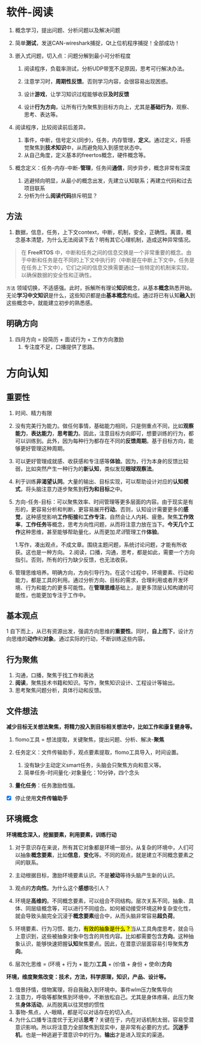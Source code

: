 # 软件-阅读

1. 概念学习，提出问题、分析问题以及解决问题
2. 简单**测试**，发送CAN-wireshark捕捉，Qt上位机程序捕捉！全部成功！


4. 嵌入式问题，切入点：问题分解到最小可分析程度
   1. 阅读程序，负载率测试，分析UDP带宽不足原因，思考可行解决办法。
   2. 注意学习时，**周期性反馈**。否则学习内容，会很容易出现困惑。

   3. 设计**游戏**，让学习知识过程能够收获**及时反馈**
   4. 设计**行为方向**，让所有行为聚焦到目标方向上，尤其是**基础行为**，观察、思考、表达等。

5. 阅读程序，比较阅读前后差异。
   1. 事件，中断，信号定义(同步)，任务，内存管理，**定义**。通过定义，将感觉聚焦到**技术知识**中，从而避免陷入到感觉状态中。
   2. 从自己角度，定义基本的freertos概念，硬件概念等。

6. 概念定义：任务-内存-中断-**管理**，任务间**通信**，同步异步，概念非常有深度
   1. 逃避倾向明显，从最小的概念出发，先建立认知联系；再建立代码和过去项目联系
   2. 分析为什么**阅读代码**排斥明显？



## 方法

1.  数据，信息，任务，上下文context，中断，机制，安全，正确性。离谱，概念基本清楚，为什么无法阅读下去？明有其它心理机制，造成这种异常情况。

> 在 **FreeRTOS** 中，中断和任务之间的信息交换是一个非常重要的概念。由于中断和任务是在不同的上下文中执行的（中断是在中断上下文中，任务是在任务上下文中），它们之间的信息交换需要通过一些特定的机制来实现，以确保数据的安全性和正确性。



<code>方法</code> 领域切换，不适感强。此时，拆解所有理论**知识**概念，从基本**概念**熟悉开始。无论**学习中文知识**是什么，这些知识都是由**基本概念**构成。通过将已有认知**融入**到这些概念中，就能建立初步的熟悉感。



## 明确方向

1. 四月方向 = 投简历 + 面试行为 + 工作方向激励
   1. 专注度不足，口播提供了思路。



# 方向认知

## 重要性

1. 时间、精力有限
2. 没有完美行为能力。做任何事情，基础能力相同，只是侧重点不同，比如**观察能力**，**表达能力**，**思考能力**。因此，注意目标方向即可，想要训练的行为，都可以训练到。此外，因为每种行为都存在不同的**反馈周期**。基于目标方向，能够更好管理这种周期。
3. 可以更好管理成就感、收获感和专注感等**体验**。因为，行为本身的反馈比较弱，比如突然产生一种行为的**新认知**，类似发现**眼球观察法**。
4. 利于训练**非渴望认同**。大量的输出、目标实现，可以帮助设计对应的**认知模式**，将头脑注意力逐步聚焦到**行为和目标**之中。


5. 方向-任务-目标：可以聚焦效率、时间管理等更多层面的内容。由于现实是有形的，更容易分析和判断，更容易展开**行动**。否则，认知设计需要更多的**感觉**，这种感觉影响**工作衔接**和**工作专注**，自然会让人内耗、疲惫。聚焦**工作效率**，**工作任务**等概念，思考方向性问题，从而将注意力放在当下。**今天几个工作**这种思维，甚至能够帮助量化，从而更加*灵活*管理工作**体验**。

    1.写作，凑出观点，不成文章。围绕主题问题，系统讨论问题，才能有所收获。这也是一种方向。
    2.阅读，口播，沟通，思考，都是如此，需要一个方向指引。否则，所有的行为缺少反馈，也无法收获。

6. 管理思维培养。明确方向，方向引导行为。在这个过程中，环境要素、行动和能力，都是工具的利用。通过分析方向、目标的需求，合理利用或者开发环境、行为和能力的更多可能性。在**管理思维**基础上，是更多顶层认知构建的可能性，也能更加专注于工作中。



## 基本观点

1 自下而上，从已有资源出发，强调方向思维的**重要性**。同时，**自上而下**，设计方向思维的**动作**和**对象**。通过实际的行动，不断训练这些内容。



## 行为聚焦

1. 沟通，口播，聚焦于找工作和表达
2. **阅读**，聚焦技术书籍和知识。写作，聚焦知识设计、工程设计等输出。
3. 思考聚焦问题分析，具体行动和反馈。

## 文件想法

**减少目标无关想法聚焦，将精力投入到目标相关想法中，比如工作和康复健身等。**



1. flomo工具 = 想法提取，关键聚焦，提出问题、分析、解决-**聚焦**

2. 任务定义：文件传输助手，观点要素提取，flomo工具导入，时间设置。
    1. 没有缺少主动定义smart任务，头脑会只聚焦方向和意义等。
    2. 简单任务-时间量化-对象量化：10分钟，四个念头

3. **量化任务**：任务激励性强。



- [x] 停止使用**文件传输助手**



## 环境概念

**环境概念深入，挖掘要素，利用要素，训练行动**

1. 对于意识存在来说，所有其它对象都是环境一部分。从复杂的环境中，人们可以抽象**概念要素**，比如**信息**，**变化**等。不同的观点，就是建立不同概念要素之间的联系。

2. 主动根据目标，激励环境要素认识。不是**被动**等待头脑产生新的认识。

3. 观点的**方向性**。为什么这个**感想**吸引人？
    
4. 环境是**高维的**。不同概念要素，可以组合不同结构。层次关系不同，抽象、具体、同层级概念等，可以进行不同组合。如何被动接受环境这种复杂变化性，就会导致头脑完全沉浸于**概念要素**组合中，从而头脑非常容易**超负荷**。


5. 环境要素、行为习惯、能力，<mark>有效的抽象是什么？</mark>当从工具角度思考，就会马上意识到，这些被抽象对象中包含的共性内容。比如都需要包含**方向**。这种抽象认识，能够快速把握**认知**聚焦要点。因此，在潜意识层面容易引导聚焦**方向**。

6. 层次化思维 = (环境 + 行为 + 能力)**工具** + (价值 + 身份 + 使命)**方向**





**环境，维度聚焦改变：技术，方法，科学原理，知识，产品、设计等。**

1. 借景抒情，借物寓理，将自我融入到环境中。事件wlm压力聚焦导向 
2. 注意力，呼吸等都聚焦到环境中，不断放松自己。尤其是身体疼痛，此压力聚焦**身体活动**，从而脱离以往冥想的惯性
3. 事物-焦点，人-眼睛，都是可以对话存在的切入点。
4. 为什么口播专注度优于无对话**思考**？关键在于，内在对话机制太弱，容易受潜意识影响。所以将注意力全部聚焦到现实中，是非常有必要的方式。**沉迷手机**，也是一种逃避于潜意识中的行为。**输出**才是进入现实的渠道。













